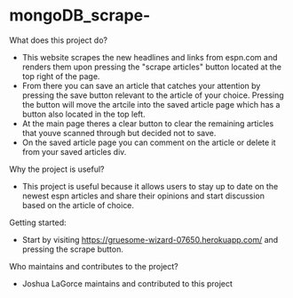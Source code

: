 # mongoDB_scrape-

What does this project do?
- This website scrapes the new headlines and links from espn.com and renders them upon pressing the "scrape articles" button located at the top right of the page.
- From there you can save an article that catches your attention by pressing the save button relevant to the article of your choice. Pressing the button will move the artcile into the saved article page which has a button also located in the top left.
- At the main page theres a clear button to clear the remaining articles that youve scanned through but decided not to save.
- On the saved article page you can comment on the article or delete it from your saved articles div.

Why the project is useful?
- This project is useful because it allows users to stay up to date on the newest espn articles and share their opinions and start discussion based on the article of choice.

Getting started:
- Start by visiting https://gruesome-wizard-07650.herokuapp.com/ and pressing the scrape button.


Who maintains and contributes to the project?
- Joshua LaGorce maintains and contributed to this project